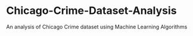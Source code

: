 # Chicago-Crime-Dataset-Analysis
An analysis of Chicago Crime dataset using Machine Learning Algorithms

